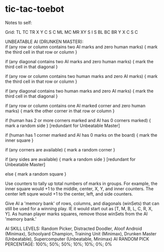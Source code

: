 # tic-tac-toebot

Notes to self:

Grid: 
 TL TC TR   X    Y   C S C
 ML MC MR     XY     S I S
 BL BC BR   Y    X   C S C

UNBEATABLE AI (DRUNKEN MASTER):  
if (any row or column contains two AI marks and zero human marks) {
    mark the third cell in that row or column
}

if (any diagonal contains two AI marks and zero human marks) {
    mark the third cell in that diagonal
}

if (any row or column contains two human marks and zero AI marks) {
    mark the third cell in that row or column
}

if (any diagonal contains two human marks and zero AI marks) {
    mark the third cell in that diagonal
}


if (any row or column contains one AI marked corner and zero human marks) {
    mark the other corner in that row or column
}

if (human has 2 or more corners marked and AI has 0 corners marked) {
    mark a random side
} [redundant for Unbeatable Master]

if (human has 1 corner marked and AI has 0 marks on the board) {
    mark the inner square
}

if (any corners are available) {
    mark a random corner
}

if (any sides are available) {
    mark a random side
} [redundant for Unbeatable Master]

else {
    mark a random square
}

Use counters to tally up total numbers of marks in groups. For example,
the inner square would +1 to the middle, center, X, Y, and inner counters.
The center left squre would +1 to the center, left, and side counters.

Give AI a 'memory bank' of rows, columns, and diagonals (winSets) that can still be
used for a winning play. IE it would start out as [T, M, B, L, C, R, X, Y].
As human player marks squares, remove those winSets
from the AI 'memory bank.'

AI SKILL LEVELS: Random Picker, Distracted Doodler, Aloof Android (Minimax), 
 Schoolyard Champion, Training Unit (Minimax), Drunken Master (Unbeatable), 
 Supercomputer (Unbeatable, Minimax)
AI RANDOM PICK PERCENTAGE: 100%; 50%; 50%; 10%; 10%; 0%; 0%